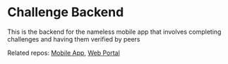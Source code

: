 # Challenge Backend

This is the backend for the nameless mobile app that involves completing challenges and having them verified by peers

Related repos: [Mobile App](https://github.com/chance-cyphers/challenge), [Web Portal](https://github.com/chance-cyphers/challenge-web-portal)


